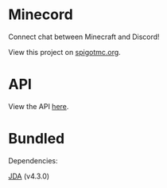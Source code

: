 # Minecord
Connect chat between Minecraft and Discord!

View this project on [spigotmc.org](https://www.spigotmc.org/resources/minecord.84702/).

# API
View the API [here](https://starsdown64.github.io/Minecord).

# Bundled
Dependencies:

[JDA](https://github.com/DV8FromTheWorld/JDA) (v4.3.0)
